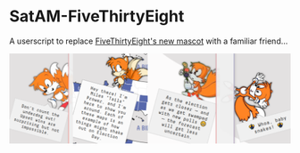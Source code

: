 # SatAM-FiveThirtyEight

A userscript to replace [FiveThirtyEight's new mascot](https://projects.fivethirtyeight.com/2020-election-forecast/) with a familiar friend...

![Preview](https://raw.githubusercontent.com/Blizihguh/SatAM-FiveThirtyEight/master/Preview.png)